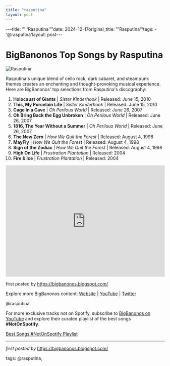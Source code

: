 ```yaml
---
title: "rasputina"
layout: post
---
```

---title: "' 'Rasputina''"date: 2024-12-17original_title: "'Rasputina'"tags:  - '@rasputina'layout: post---<h1>BigBanonos Top Songs by Rasputina</h1><img alt="Rasputina" src="https://iamtheweirdgirl.com/wp-content/uploads/2019/10/77-og.jpg" /> <p>Rasputina's unique blend of cello rock, dark cabaret, and steampunk themes creates an enchanting and thought-provoking musical experience. Here are BigBanonos' top selections from Rasputina's discography:</p> <ol> <li><strong>Holocaust of Giants</strong> | <em>Sister Kinderhook</em> | Released: June 15, 2010</li> <li><strong>This, My Porcelain Life</strong> | <em>Sister Kinderhook</em> | Released: June 15, 2010</li> <li><strong>Cage In a Cave</strong> | <em>Oh Perilous World</em> | Released: June 26, 2007</li> <li><strong>Oh Bring Back the Egg Unbroken</strong> | <em>Oh Perilous World</em> | Released: June 26, 2007</li> <li><strong>1816, The Year Without a Summer</strong> | <em>Oh Perilous World</em> | Released: June 26, 2007</li> <li><strong>The New Zero</strong> | <em>How We Quit the Forest</em> | Released: August 4, 1998</li> <li><strong>MayFly</strong> | <em>How We Quit the Forest</em> | Released: August 4, 1998</li> <li><strong>Sign of the Zodiac</strong> | <em>How We Quit the Forest</em> | Released: August 4, 1998</li> <li><strong>High On Life</strong> | <em>Frustration Plantation</em> | Released: 2004</li> <li><strong>Fire & Ice</strong> | <em>Frustration Plantation</em> | Released: 2004</li></ol> <div> <iframe src="https://open.spotify.com/embed/playlist/33aULcmiepr1ETctEiwGnv?utm_source=generator" width="100%" height="352" frameBorder="0" allowfullscreen="" allow="autoplay; clipboard-write; encrypted-media; fullscreen; picture-in-picture" loading="lazy"></iframe></div> <p>first posted by <a href="https://bigbanonos.blogspot.com/">https://bigbanonos.blogspot.com/</a></p> <div> <p>Explore more BigBanonos content: <a href="https://bigbanonos.blogspot.com/">Website</a> | <a href="https://www.youtube.com/@BigBanonos">YouTube</a> | <a href="https://x.com/bigbanonos">Twitter</a></p></div> <!--Tags--><p>@rasputina</p><!--Subscribe and Playlist Links--><div>    <p>For more exclusive tracks not on Spotify, subscribe to <a href="https://www.youtube.com/@BigBanonos" target="_blank">BigBanonos on YouTube</a> and explore their curated playlist of the best songs <strong>#NotOnSpotify</strong>.</p>    <p><a href="https://www.youtube.com/playlist?list=PLtuNtuTatqI0kFahUCbtbfenC_ET5O_tr" target="_blank">Best Songs #NotOnSpotify Playlist<br /></a></p></div><hr /><p><em>first posted by</em> <a href="https://bigbanonos.blogspot.com/" rel="noopener" target="_new">https://bigbanonos.blogspot.com/</a></p><p>tags: @rasputina,</p>